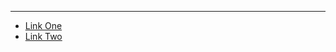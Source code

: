 ***

- [Link One](https://minecraft-server.net/vote/ghostcraftmc/)
- [Link Two](https://minecraft-mp.com/server/261822/vote/)